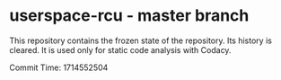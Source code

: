 # userspace-rcu - master branch

This repository contains the frozen state of the repository.
Its history is cleared. It is used only for static code
analysis with Codacy.

Commit Time: 1714552504